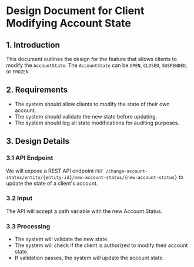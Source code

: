 # Design Document for Client Modifying Account State

## 1. Introduction

This document outlines the design for the feature that allows clients to modify the `AccountState`.
The `AccountState` can be `OPEN`, `CLOSED`, `SUSPENDED`, or `FROZEN`.

## 2. Requirements

- The system should allow clients to modify the state of their own account.
- The system should validate the new state before updating.
- The system should log all state modifications for auditing purposes.

## 3. Design Details

### 3.1 API Endpoint

We will expose a REST API
endpoint `PUT /change-account-status/entity/{entity-id}/new-account-status/{new-account-status}`
to update the state of a client's account.

### 3.2 Input

The API will accept a path variable with the new Account Status.

### 3.3 Processing

- The system will validate the new state.
- The system will check if the client is authorized to modify their account state.
- If validation passes, the system will update the account state.

